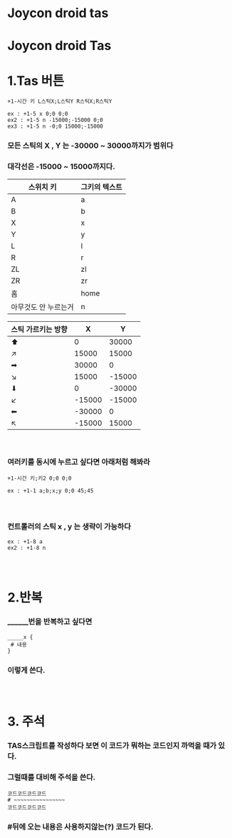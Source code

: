 # Joycon droid tas

# Joycon droid Tas
# 1.Tas 버튼
```
+1-시간 키 L스틱X;L스틱Y R스틱X;R스틱Y

ex : +1-5 x 0;0 0;0
ex2 : +1-5 n -15000;-15000 0;0
ex3 : +1-5 n -0;0 15000;-15000 
```
### 모든 스틱의 X , Y 는 -30000 ~ 30000까지가 범위다
### 대각선은 -15000 ~ 15000까지다.
| 스위치 키 | 그키의 텍스트 |
|--------|---|
| A | a |
| B | b |
| X | x |
| Y | y |
| L | l |
| R | r |
| ZL | zl |
| ZR | zr |
| 홈 | home |
| 아무것도 안 누르는거 | n |

| 스틱 가르키는 방향 | X | Y |
|------------------|---|---|
| ⬆ | 0 | 30000 |
| ↗ | 15000 | 15000 |
| ➡ | 30000 | 0 |
| ↘ | 15000 | -15000|
| ⬇ | 0 | -30000|
| ↙ | -15000 | -15000 |
| ⬅ | -30000| 0 |
| ↖ | -15000 | 15000 |
#### &nbsp;
### 여러키를 동시에 누르고 싶다면 아래처럼 해봐라
```
+1-시간 키;키2 0;0 0;0

ex : +1-1 a;b;x;y 0;0 45;45
```
#### &nbsp;
### 컨트롤러의 스틱 x , y 는 생략이 가능하다
```
ex : +1-8 a
ex2 : +1-8 n
```
### &nbsp;
#  2.반복

### ______번을 반복하고 싶다면
```
_____x {
 # 내용
}
```
### 이렇게 쓴다.
### &nbsp;
# 3. 주석
### TAS스크립트를 작성하다 보면 이 코드가 뭐하는 코드인지 까먹을 때가 있다.
### 그럴때를 대비해 주석을 쓴다.
```
코드코드코드코드
# ~~~~~~~~~~~~~~~~
코드코드코드코드
```
### #뒤에 오는 내용은 사용하지않는(?) 코드가 된다.
